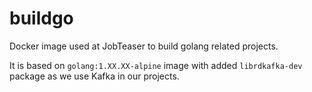 # buildgo

Docker image used at JobTeaser to build golang related projects.

It is based on `golang:1.XX.XX-alpine` image with added `librdkafka-dev` package as we use Kafka in our projects.
